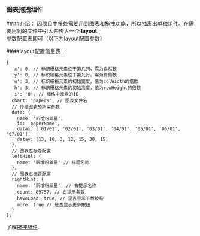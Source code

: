 ### 图表拖拽组件

####介绍：
因项目中多处需要用到图表和拖拽功能，所以抽离出单独组件。在需要用到的文件中引入并传入一个
**layout** 参数配置表即可（以下为layout配置参数）

####layout配置信息表：
```
{
  'x': 0, // 标识栅格元素位于第几列，需为自然数
  'y': 0, // 标识栅格元素位于第几行，需为自然数
  'w': 3, // 标识栅格元素的初始宽度，值为colWidth的倍数
  'h': 3, // 标识栅格元素的初始高度，值为rowHeight的倍数
  'i': '0', // 栅格中元素的ID
  chart: 'papers', // 图表文件名
  // 传给图表的所需参数
  data: {
    name: '新增粉丝量',
    id: 'paperName',
    datax: ['01/01', '02/01', '03/01', '04/01', '05/01', '06/01', '07/01'],
    datay: [13, 10, 3, 12, 15, 30, 15]
  },
  // 图表左标题配置
  leftHint: { 
    name: '新增粉丝量' // 标题名称
  },
  // 图表右标题配置
  rightHint: { 
    name: '新增粉丝量', // 右提示名称
    count: 89757, // 右提示条数
    haveLoad: true, // 是否显示下载按钮
    more: true // 是否显示更多按钮
  }
},

```

了解[拖拽组件](https://jbaysolutions.github.io/vue-grid-layout/zh/).

